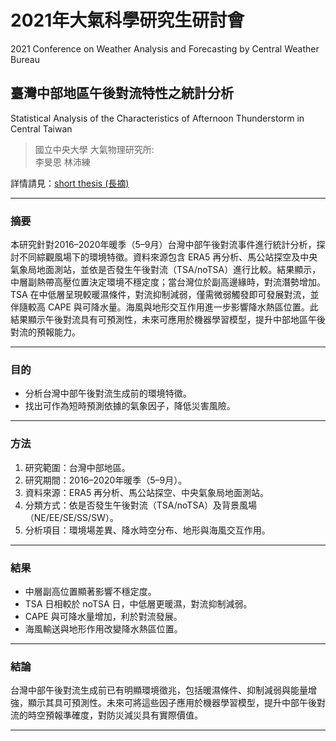 # 2021年大氣科學研究生研討會
2021 Conference on Weather Analysis and Forecasting by Central Weather Bureau

## 臺灣中部地區午後對流特性之統計分析
Statistical Analysis of the Characteristics of Afternoon Thunderstorm in Central Taiwan

> 國立中央大學 大氣物理研究所:  
>    李旻恩 林沛練

詳情請見：[short thesis (長摘)](./short%20thesis.pdf)

---

### 摘要

本研究針對2016–2020年暖季（5–9月）台灣中部午後對流事件進行統計分析，探討不同綜觀風場下的環境特徵。資料來源包含 ERA5 再分析、馬公站探空及中央氣象局地面測站，並依是否發生午後對流（TSA/noTSA）進行比較。結果顯示，中層副熱帶高壓位置決定環境不穩定度；當台灣位於副高邊緣時，對流潛勢增加。TSA 在中低層呈現較暖濕條件，對流抑制減弱，僅需微弱觸發即可發展對流，並伴隨較高 CAPE 與可降水量。海風與地形交互作用進一步影響降水熱區位置。此結果顯示午後對流具有可預測性，未來可應用於機器學習模型，提升中部地區午後對流的預報能力。  

---

### 目的

- 分析台灣中部午後對流生成前的環境特徵。  
- 找出可作為短時預測依據的氣象因子，降低災害風險。 

---

### 方法

1. 研究範圍：台灣中部地區。  
2. 研究期間：2016–2020年暖季（5–9月）。  
3. 資料來源：ERA5 再分析、馬公站探空、中央氣象局地面測站。  
4. 分類方式：依是否發生午後對流（TSA/noTSA）及背景風場（NE/EE/SE/SS/SW）。  
5. 分析項目：環境場差異、降水時空分布、地形與海風交互作用。

---

### 結果

- 中層副高位置顯著影響不穩定度。  
- TSA 日相較於 noTSA 日，中低層更暖濕，對流抑制減弱。  
- CAPE 與可降水量增加，利於對流發展。  
- 海風輸送與地形作用改變降水熱區位置。 

---

### 結論

台灣中部午後對流生成前已有明顯環境徵兆，包括暖濕條件、抑制減弱與能量增強，顯示其具可預測性。未來可將這些因子應用於機器學習模型，提升中部午後對流的時空預報準確度，對防災減災具有實際價值。  

---
